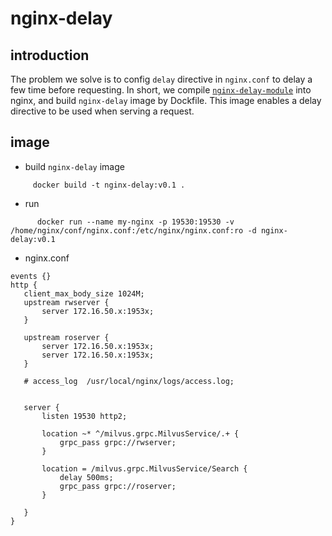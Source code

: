 # nginx-delay
## introduction
The problem we solve is to config `delay` directive in `nginx.conf` to delay a few time before requesting.
In short, we compile [`nginx-delay-module`](https://github.com/perusio/nginx-delay-module) into nginx, and build `nginx-delay` image by Dockfile. This image enables a delay directive to be used when serving a request.
## image
- build `nginx-delay` image
 ```
	  docker build -t nginx-delay:v0.1 .
 ```
- run
```
	  docker run --name my-nginx -p 19530:19530 -v /home/nginx/conf/nginx.conf:/etc/nginx/nginx.conf:ro -d nginx-delay:v0.1
 ```
 - nginx.conf
 ```
 events {}
http {
    client_max_body_size 1024M;
    upstream rwserver {
        server 172.16.50.x:1953x;
    }

    upstream roserver {
        server 172.16.50.x:1953x;
        server 172.16.50.x:1953x;
    }

    # access_log  /usr/local/nginx/logs/access.log;


    server {
        listen 19530 http2;

        location ~* ^/milvus.grpc.MilvusService/.+ {
            grpc_pass grpc://rwserver;
        }

        location = /milvus.grpc.MilvusService/Search {
            delay 500ms;
            grpc_pass grpc://roserver;
        }

    }
}
 ```

